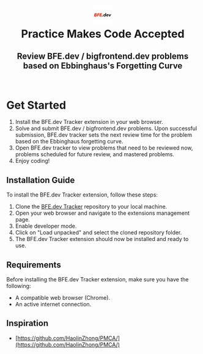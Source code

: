 <h1 align="center">
  <img src="assets/logo2.png" style="width: 10%;" />
  <br>
    <B>P</B>ractice <B>M</B>akes <B>C</B>ode <B>A</B>ccepted
  <br>
</h1>


<h2 align="center">
     Review BFE.dev / bigfrontend.dev problems based on Ebbinghaus's Forgetting Curve
</h2>

<br>

# Get Started

1. Install the BFE.dev Tracker extension in your web browser.
2. Solve and submit BFE.dev / bigfrontend.dev problems. Upon successful submission, BFE.dev tracker sets the next review time for the problem based on the Ebbinghaus forgetting curve.
3. Open BFE.dev tracker to view problems that need to be reviewed now, problems scheduled for future review, and mastered problems.
4. Enjoy coding!

## Installation Guide

To install the BFE.dev Tracker extension, follow these steps:

1. Clone the [BFE.dev Tracker](https://github.com/vetrivelcsamy/bfe-dev-tracker) repository to your local machine.
2. Open your web browser and navigate to the extensions management page.
3. Enable developer mode.
4. Click on "Load unpacked" and select the cloned repository folder.
5. The BFE.dev Tracker extension should now be installed and ready to use.

## Requirements

Before installing the BFE.dev Tracker extension, make sure you have the following:

- A compatible web browser (Chrome).
- An active internet connection.

## Inspiration 

- [https://github.com/HaolinZhong/PMCA/](https://github.com/HaolinZhong/PMCA/)